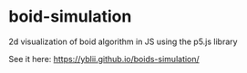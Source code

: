 # boid-simulation
 2d visualization of boid algorithm in JS using the p5.js library
 
 See it here: https://yblii.github.io/boids-simulation/
